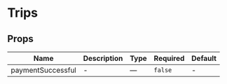 # Trips

## Props

<!-- @vuese:Trips:props:start -->
|Name|Description|Type|Required|Default|
|---|---|---|---|---|
|paymentSuccessful|-|—|`false`|-|

<!-- @vuese:Trips:props:end -->


